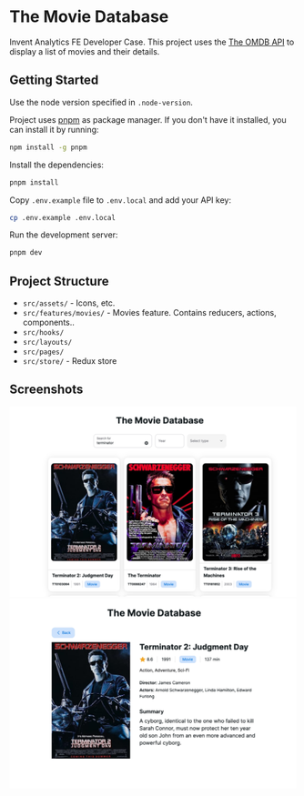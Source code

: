 # The Movie Database

Invent Analytics FE Developer Case. This project uses the [The OMDB API](https://www.omdbapi.com/) to display a list of movies and their details.

## Getting Started

Use the node version specified in `.node-version`.

Project uses [pnpm](https://pnpm.io/) as package manager. If you don't have it installed, you can install it by running:

```bash
npm install -g pnpm
```

Install the dependencies:

```bash
pnpm install
```

Copy `.env.example` file to `.env.local` and add your API key:

```bash
cp .env.example .env.local
```

Run the development server:

```bash
pnpm dev
```

## Project Structure

- `src/assets/` - Icons, etc.
- `src/features/movies/` - Movies feature. Contains reducers, actions, components..
- `src/hooks/`
- `src/layouts/`
- `src/pages/`
- `src/store/` - Redux store

## Screenshots

<img src="./homepage.jpeg" alt="Home page" style="width: 576px" />

<img src="./movie-details-page.jpeg" alt="Home page" style="width: 576px" />

